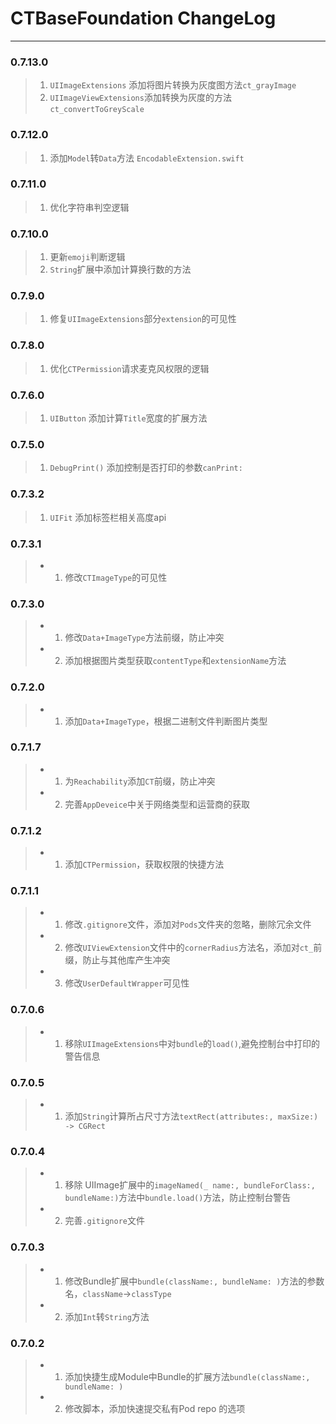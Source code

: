 # CTBaseFoundation ChangeLog
----

### 0.7.13.0
> 1. `UIImageExtensions` 添加将图片转换为灰度图方法`ct_grayImage`
> 2. `UIImageViewExtensions`添加转换为灰度的方法`ct_convertToGreyScale`

### 0.7.12.0
> 1. 添加`Model`转`Data`方法 `EncodableExtension.swift`

### 0.7.11.0
> 1. 优化字符串判空逻辑

### 0.7.10.0
> 1. 更新`emoji`判断逻辑
> 2. `String`扩展中添加计算换行数的方法

### 0.7.9.0
> 1. 修复`UIImageExtensions`部分`extension`的可见性

### 0.7.8.0
> 1. 优化`CTPermission`请求麦克风权限的逻辑

### 0.7.6.0
> 1.  `UIButton` 添加计算`Title`宽度的扩展方法

### 0.7.5.0
> 1. `DebugPrint()` 添加控制是否打印的参数`canPrint:`

### 0.7.3.2
> 1. `UIFit` 添加标签栏相关高度api

### 0.7.3.1
>* 1. 修改`CTImageType`的可见性

### 0.7.3.0
>* 1. 修改`Data+ImageType`方法前缀，防止冲突
>* 2. 添加根据图片类型获取`contentType`和`extensionName`方法

### 0.7.2.0
>* 1. 添加`Data+ImageType`，根据二进制文件判断图片类型

### 0.7.1.7
>* 1. 为`Reachability`添加`CT`前缀，防止冲突
>* 2. 完善`AppDeveice`中关于网络类型和运营商的获取

### 0.7.1.2
>* 1. 添加`CTPermission`，获取权限的快捷方法

### 0.7.1.1
>* 1. 修改`.gitignore`文件，添加对`Pods`文件夹的忽略，删除冗余文件
>* 2. 修改`UIViewExtension`文件中的`cornerRadius`方法名，添加对`ct_`前缀，防止与其他库产生冲突
>* 3. 修改`UserDefaultWrapper`可见性

### 0.7.0.6
>* 1. 移除`UIImageExtensions`中对`bundle`的`load()`,避免控制台中打印的警告信息

### 0.7.0.5
>* 1. 添加`String`计算所占尺寸方法`textRect(attributes:, maxSize:) -> CGRect`

### 0.7.0.4
>* 1. 移除 UIImage扩展中的`imageNamed(_ name:, bundleForClass:, bundleName:)`方法中`bundle.load()`方法，防止控制台警告
>* 2. 完善`.gitignore`文件

### 0.7.0.3
>* 1. 修改Bundle扩展中`bundle(className:, bundleName: )`方法的参数名，`className`->`classType`
>* 2. 添加`Int`转`String`方法

### 0.7.0.2
>* 1. 添加快捷生成Module中Bundle的扩展方法`bundle(className:, bundleName: )`
>* 2. 修改脚本，添加快速提交私有Pod repo 的选项
